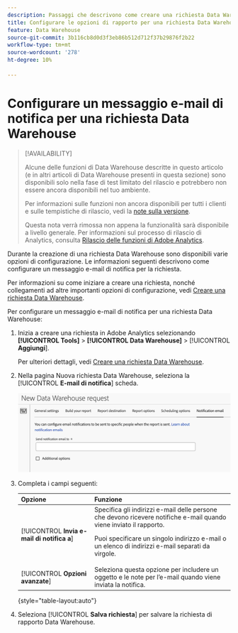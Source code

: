 ```yaml
---
description: Passaggi che descrivono come creare una richiesta Data Warehouse.
title: Configurare le opzioni di rapporto per una richiesta Data Warehouse
feature: Data Warehouse
source-git-commit: 3b116cb8d0d3f3eb86b512d712f37b29876f2b22
workflow-type: tm+mt
source-wordcount: '278'
ht-degree: 10%

---
```


# Configurare un messaggio e-mail di notifica per una richiesta Data Warehouse

>[!AVAILABILITY]
>
>Alcune delle funzioni di Data Warehouse descritte in questo articolo (e in altri articoli di Data Warehouse presenti in questa sezione) sono disponibili solo nella fase di test limitato del rilascio e potrebbero non essere ancora disponibili nel tuo ambiente.
>
>Per informazioni sulle funzioni non ancora disponibili per tutti i clienti e sulle tempistiche di rilascio, vedi la [note sulla versione](/help/release-notes/latest.md).
>
>Questa nota verrà rimossa non appena la funzionalità sarà disponibile a livello generale. Per informazioni sul processo di rilascio di Analytics, consulta [Rilascio delle funzioni di Adobe Analytics](/help/release-notes/releases.md).

Durante la creazione di una richiesta Data Warehouse sono disponibili varie opzioni di configurazione. Le informazioni seguenti descrivono come configurare un messaggio e-mail di notifica per la richiesta.

Per informazioni su come iniziare a creare una richiesta, nonché collegamenti ad altre importanti opzioni di configurazione, vedi [Creare una richiesta Data Warehouse](/help/export/data-warehouse/create-request/t-dw-create-request.md).

Per configurare un messaggio e-mail di notifica per una richiesta Data Warehouse:

1. Inizia a creare una richiesta in Adobe Analytics selezionando **[!UICONTROL Tools]** > **[!UICONTROL Data Warehouse]** > [!UICONTROL **Aggiungi**].

   Per ulteriori dettagli, vedi [Creare una richiesta Data Warehouse](/help/export/data-warehouse/create-request/t-dw-create-request.md).

1. Nella pagina Nuova richiesta Data Warehouse, seleziona la [!UICONTROL **E-mail di notifica**] scheda.

   ![Scheda Destinazione rapporto](assets/dw-notification-email.png)

1. Completa i campi seguenti:

   | Opzione | Funzione |
   |---------|----------|
   | [!UICONTROL **Invia e-mail di notifica a**] | Specifica gli indirizzi e-mail delle persone che devono ricevere notifiche e-mail quando viene inviato il rapporto. <p>Puoi specificare un singolo indirizzo e-mail o un elenco di indirizzi e-mail separati da virgole.</p> |
   | [!UICONTROL **Opzioni avanzate**] | Seleziona questa opzione per includere un oggetto e le note per l’e-mail quando viene inviata la notifica. |

   {style="table-layout:auto"}

1. Seleziona [!UICONTROL **Salva richiesta**] per salvare la richiesta di rapporto Data Warehouse.
